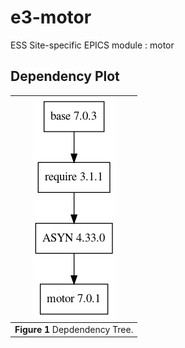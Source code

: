 
e3-motor  
======
ESS Site-specific EPICS module : motor


## Dependency Plot

|![motor dep](docs/motor.png)|
| :---: |
|**Figure 1** Depdendency Tree. |

